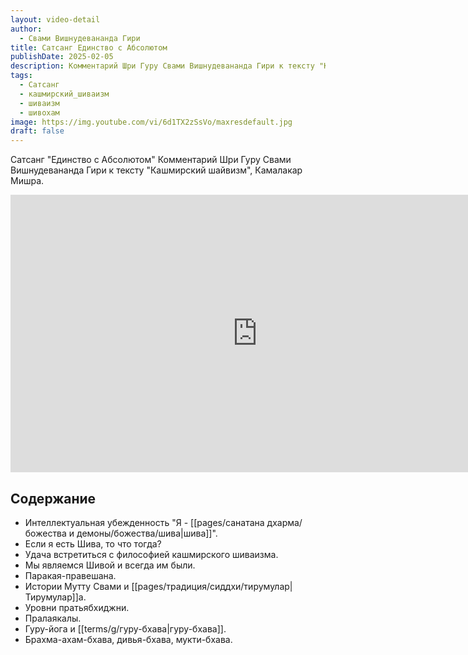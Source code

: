 ```yaml
---
layout: video-detail
author:
  - Свами Вишнудевананда Гири
title: Сатсанг Единство с Абсолютом
publishDate: 2025-02-05
description: Комментарий Шри Гуру Свами Вишнудевананда Гири к тексту "Кашмирский шайвизм", Камалакар Мишра.
tags:
  - Сатсанг
  - кашмирский_шиваизм
  - шиваизм
  - шивохам
image: https://img.youtube.com/vi/6d1TX2zSsVo/maxresdefault.jpg
draft: false
---
```


Сатсанг "Единство с Абсолютом"
Комментарий Шри Гуру Свами Вишнудевананда Гири к тексту "Кашмирский шайвизм", Камалакар Мишра.

<iframe width="790" height="444" src="https://www.youtube.com/embed/6d1TX2zSsVo" frameborder="0" allowfullscreen=""></iframe> 

## Содержание

- Интеллектуальная убежденность "Я - [[pages/санатана дхарма/божества и демоны/божества/шива|шива]]".
- Если я есть Шива, то что тогда?
- Удача встретиться с философией кашмирского шиваизма.
- Мы являемся Шивой и всегда им были.
- Паракая-правешана.
- Истории  Мутту Свами и [[pages/традиция/сиддхи/тирумулар|Тирумулар]]а.
- Уровни пратьябхиджни.
- Пралаякалы.
- Гуру-йога и [[terms/g/гуру-бхава|гуру-бхава]].
- Брахма-ахам-бхава, дивья-бхава, мукти-бхава. 
